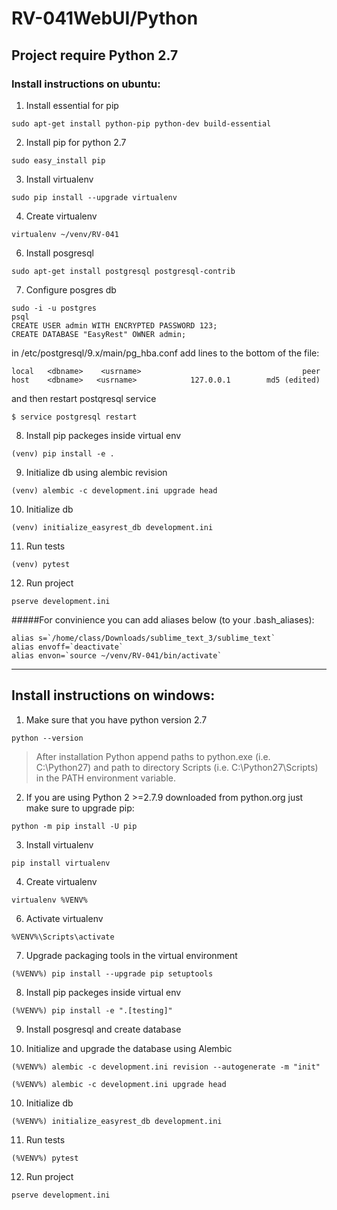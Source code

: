 # RV-041WebUI/Python

## Project require Python 2.7

### Install instructions on ubuntu:

1. Install essential for pip

`sudo apt-get install python-pip python-dev build-essential`

2. Install pip for python 2.7

`sudo easy_install pip`

3. Install virtualenv

`sudo pip install --upgrade virtualenv`

4. Create virtualenv

`virtualenv ~/venv/RV-041`

6. Install posgresql

`sudo apt-get install postgresql postgresql-contrib`

7. Configure posgres db

```
sudo -i -u postgres
psql
CREATE USER admin WITH ENCRYPTED PASSWORD 123;
CREATE DATABASE "EasyRest" OWNER admin;
```

in /etc/postgresql/9.x/main/pg_hba.conf add lines to the bottom of the file:

```
local   <dbname>    <usrname>                                    peer
host    <dbname>   <usrname>            127.0.0.1        md5 (edited)
```

and then restart postqresql service

`$ service postgresql restart`

8. Install pip packeges inside virtual env

`(venv) pip install -e .`

9. Initialize db using alembic revision

`(venv) alembic -c development.ini upgrade head`

10. Initialize db

`(venv) initialize_easyrest_db development.ini`

11. Run tests

`(venv) pytest`

12. Run project

`pserve development.ini`

#####For convinience you can add aliases below (to your .bash_aliases):

```
alias s=`/home/class/Downloads/sublime_text_3/sublime_text`
alias envoff=`deactivate`
alias envon=`source ~/venv/RV-041/bin/activate`
```

---

## Install instructions on windows:

1. Make sure that you have python version 2.7

`python --version`

> After installation Python append paths to python.exe (i.e. C:\Python27) and path to directory Scripts (i.e. C:\Python27\Scripts) in the PATH environment variable.

2. If you are using Python 2 >=2.7.9 downloaded from python.org just make sure to upgrade pip:

`python -m pip install -U pip`

3. Install virtualenv

`pip install virtualenv`

4. Create virtualenv

`virtualenv %VENV%`

6. Activate virtualenv

`%VENV%\Scripts\activate`

7. Upgrade packaging tools in the virtual environment

`(%VENV%) pip install --upgrade pip setuptools`

8. Install pip packeges inside virtual env

`(%VENV%) pip install -e ".[testing]"`

9. Install posgresql and create database

10. Initialize and upgrade the database using Alembic

`(%VENV%) alembic -c development.ini revision --autogenerate -m "init"`

`(%VENV%) alembic -c development.ini upgrade head`

10. Initialize db

`(%VENV%) initialize_easyrest_db development.ini`

11. Run tests

`(%VENV%) pytest`

12. Run project

`pserve development.ini`
